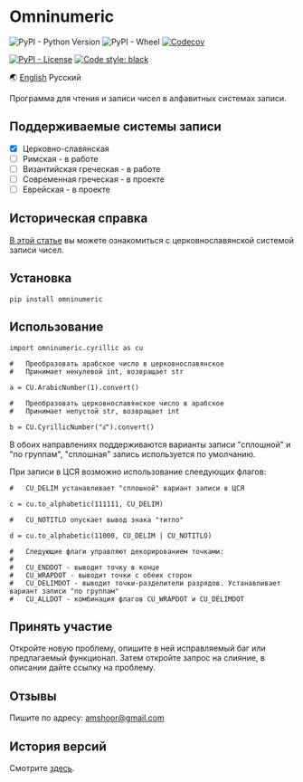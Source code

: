 # Omninumeric

![PyPI - Python Version](https://img.shields.io/pypi/pyversions/omninumeric) ![PyPI - Wheel](https://img.shields.io/pypi/wheel/omninumeric) [![Codecov](https://img.shields.io/codecov/c/github/endrain/omninumeric)](https://app.codecov.io/gh/endrain/omninumeric)

[![PyPI - License](https://img.shields.io/pypi/l/omninumeric)](./LICENSE.ru) [![Code style: black](https://img.shields.io/badge/code%20style-black-000000.svg)](https://github.com/psf/black)

🌏 [English](./README.md) Русский

Программа для чтения и записи чисел в алфавитных системах записи.

## Поддерживаемые системы записи

- [x] Церковно-славянская
- [ ] Римская - в работе
- [ ] Византийская греческая - в работе
- [ ] Современная греческая - в проекте
- [ ] Еврейская - в проекте

## Историческая справка

[В этой статье](./INTRODUCTION.ru.md) вы можете ознакомиться с церковнославянской системой записи чисел.

## Установка

	pip install omninumeric

## Использование

	import omninumeric.cyrillic as cu

	#   Преобразовать арабское число в церковнославянское
	#   Принимает ненулевой int, возвращает str

	a = CU.ArabicNumber(1).convert()
	
	#   Преобразовать церковнославянское число в арабское
	#   Принимает непустой str, возвращает int

	b = CU.CyrillicNumber("а҃").convert()

В обоих направлениях поддерживаются варианты записи "сплошной" и "по группам", "сплошная" запись используется по умолчанию.

При записи в ЦСЯ возможно использование слеедующих флагов:

	#   CU_DELIM устанавливает "сплошной" вариант записи в ЦСЯ

	c = cu.to_alphabetic(111111, CU_DELIM)
	
	#   CU_NOTITLO опускает вывод знака "титло"

	d = cu.to_alphabetic(11000, CU_DELIM | CU_NOTITLO)

	#   Следующие флаги управляют декорированием точками:
	#
	#   CU_ENDDOT - выводит точку в конце
	#   CU_WRAPDOT - выводит точки с обеих сторон
	#   CU_DELIMDOT - выводит точки-разделители разрядов. Устанавливает вариант записи "по группам"
	#   CU_ALLDOT - комбинация флагов CU_WRAPDOT и CU_DELIMDOT


## Принять участие

Откройте новую проблему, опишите в ней исправляемый баг или предлагаемый функционал. Затем откройте запрос на слияние, в описании дайте ссылку на проблему.

## Отзывы

Пишите по адресу: amshoor@gmail.com

## История версий

Смотрите [здесь](./CHANGELOG.ru.md).
